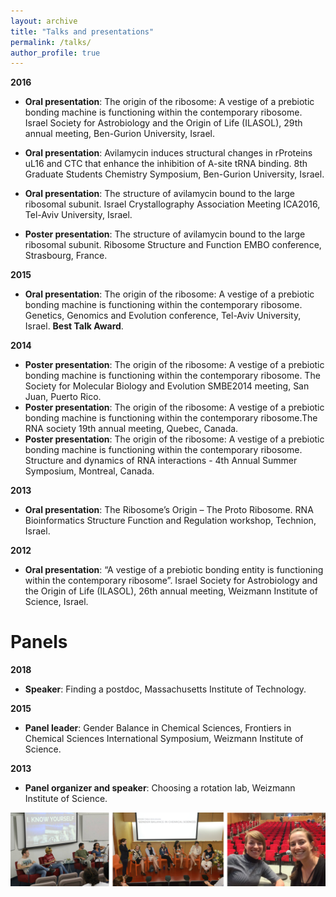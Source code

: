 ```yaml
---
layout: archive
title: "Talks and presentations"
permalink: /talks/
author_profile: true
---
```



**2016**

- **Oral presentation**: The origin of the ribosome: A vestige of a prebiotic bonding machine is functioning within the contemporary ribosome. Israel Society for Astrobiology and the Origin of Life (ILASOL), 29th annual meeting,
Ben-Gurion University, Israel.

- **Oral presentation**: Avilamycin induces structural changes in rProteins uL16 and CTC that enhance the inhibition of A-site tRNA binding. 8th Graduate Students Chemistry Symposium, Ben-Gurion University, Israel.

- **Oral presentation**: The structure of avilamycin bound to the large ribosomal subunit. Israel Crystallography Association Meeting ICA2016, Tel-Aviv University, Israel. 

- **Poster presentation**: The structure of avilamycin bound to the large ribosomal subunit. Ribosome Structure and Function EMBO conference, Strasbourg, France.

**2015**

- **Oral presentation**: The origin of the ribosome: A vestige of a prebiotic bonding machine is functioning within the contemporary ribosome. Genetics, Genomics and Evolution conference, Tel-Aviv University, Israel. 
**Best Talk Award**.

**2014**

- **Poster presentation**: The origin of the ribosome: A vestige of a prebiotic bonding machine is functioning within the contemporary ribosome. The Society for Molecular Biology and Evolution SMBE2014 meeting, San Juan, Puerto Rico.
- **Poster presentation**: The origin of the ribosome: A vestige of a prebiotic bonding machine is functioning within the contemporary ribosome.The RNA society 19th annual meeting, Quebec, Canada. 
- **Poster presentation**:  The origin of the ribosome: A vestige of a prebiotic bonding machine is functioning within the contemporary ribosome. Structure and dynamics of RNA interactions - 4th Annual Summer Symposium, Montreal, Canada.

**2013**

- **Oral presentation**: The Ribosome’s Origin – The Proto Ribosome. RNA Bioinformatics Structure Function and Regulation workshop, Technion, Israel.

**2012**

- **Oral presentation**: “A vestige of a prebiotic bonding entity is functioning within the contemporary ribosome”. Israel Society for Astrobiology and the Origin of Life (ILASOL), 26th annual meeting, Weizmann Institute of Science, Israel.

Panels
=======
**2018**

- **Speaker**: Finding a postdoc, Massachusetts Institute of Technology.

**2015**

- **Panel leader**: Gender Balance in Chemical Sciences, Frontiers in Chemical Sciences International Symposium, Weizmann Institute of Science.

**2013**

- **Panel organizer and speaker**: Choosing a rotation lab, Weizmann Institute of Science.

![](/images/panels.png) 
  

